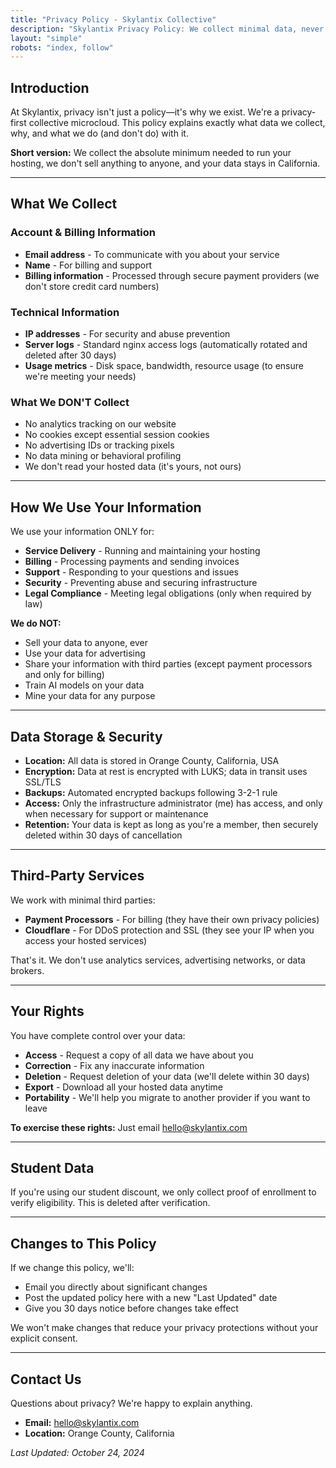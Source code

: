 ```yaml
---
title: "Privacy Policy - Skylantix Collective"
description: "Skylantix Privacy Policy: We collect minimal data, never sell your information, and keep everything in California. Privacy-first collective cloud."
layout: "simple"
robots: "index, follow"
---
```


## Introduction

At Skylantix, privacy isn't just a policy—it's why we exist. We're a privacy-first collective microcloud. This policy explains exactly what data we collect, why, and what we do (and don't do) with it.

**Short version:** We collect the absolute minimum needed to run your hosting, we don't sell anything to anyone, and your data stays in California.

---

## What We Collect

### Account & Billing Information
* **Email address** - To communicate with you about your service
* **Name** - For billing and support
* **Billing information** - Processed through secure payment providers (we don't store credit card numbers)

### Technical Information
* **IP addresses** - For security and abuse prevention
* **Server logs** - Standard nginx access logs (automatically rotated and deleted after 30 days)
* **Usage metrics** - Disk space, bandwidth, resource usage (to ensure we're meeting your needs)

### What We DON'T Collect
* No analytics tracking on our website
* No cookies except essential session cookies
* No advertising IDs or tracking pixels
* No data mining or behavioral profiling
* We don't read your hosted data (it's yours, not ours)

---

## How We Use Your Information

We use your information ONLY for:

* **Service Delivery** - Running and maintaining your hosting
* **Billing** - Processing payments and sending invoices
* **Support** - Responding to your questions and issues
* **Security** - Preventing abuse and securing infrastructure
* **Legal Compliance** - Meeting legal obligations (only when required by law)

**We do NOT:**
* Sell your data to anyone, ever
* Use your data for advertising
* Share your information with third parties (except payment processors and only for billing)
* Train AI models on your data
* Mine your data for any purpose

---

## Data Storage & Security

* **Location:** All data is stored in Orange County, California, USA
* **Encryption:** Data at rest is encrypted with LUKS; data in transit uses SSL/TLS
* **Backups:** Automated encrypted backups following 3-2-1 rule
* **Access:** Only the infrastructure administrator (me) has access, and only when necessary for support or maintenance
* **Retention:** Your data is kept as long as you're a member, then securely deleted within 30 days of cancellation

---

## Third-Party Services

We work with minimal third parties:

* **Payment Processors** - For billing (they have their own privacy policies)
* **Cloudflare** - For DDoS protection and SSL (they see your IP when you access your hosted services)

That's it. We don't use analytics services, advertising networks, or data brokers.

---

## Your Rights

You have complete control over your data:

* **Access** - Request a copy of all data we have about you
* **Correction** - Fix any inaccurate information
* **Deletion** - Request deletion of your data (we'll delete within 30 days)
* **Export** - Download all your hosted data anytime
* **Portability** - We'll help you migrate to another provider if you want to leave

**To exercise these rights:** Just email hello@skylantix.com

---

## Student Data

If you're using our student discount, we only collect proof of enrollment to verify eligibility. This is deleted after verification.

---

## Changes to This Policy

If we change this policy, we'll:
* Email you directly about significant changes
* Post the updated policy here with a new "Last Updated" date
* Give you 30 days notice before changes take effect

We won't make changes that reduce your privacy protections without your explicit consent.

---

## Contact Us

Questions about privacy? We're happy to explain anything.

* **Email:** hello@skylantix.com
* **Location:** Orange County, California

*Last Updated: October 24, 2024*
